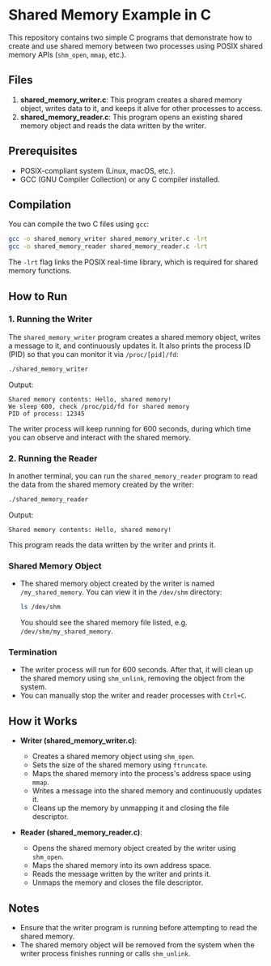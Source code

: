 # Shared Memory Example in C

This repository contains two simple C programs that demonstrate how to create and use shared memory between two processes using POSIX shared memory APIs (`shm_open`, `mmap`, etc.).

## Files
1. **shared_memory_writer.c**: This program creates a shared memory object, writes data to it, and keeps it alive for other processes to access.
2. **shared_memory_reader.c**: This program opens an existing shared memory object and reads the data written by the writer.

## Prerequisites

- POSIX-compliant system (Linux, macOS, etc.).
- GCC (GNU Compiler Collection) or any C compiler installed.

## Compilation

You can compile the two C files using `gcc`:

```bash
gcc -o shared_memory_writer shared_memory_writer.c -lrt
gcc -o shared_memory_reader shared_memory_reader.c -lrt
```

The `-lrt` flag links the POSIX real-time library, which is required for shared memory functions.

## How to Run

### 1. Running the Writer
The `shared_memory_writer` program creates a shared memory object, writes a message to it, and continuously updates it. It also prints the process ID (PID) so that you can monitor it via `/proc/[pid]/fd`:

```bash
./shared_memory_writer
```

Output:

```
Shared memory contents: Hello, shared memory!
We sleep 600, check /proc/pid/fd for shared memory 
PID of process: 12345 
```

The writer process will keep running for 600 seconds, during which time you can observe and interact with the shared memory.

### 2. Running the Reader
In another terminal, you can run the `shared_memory_reader` program to read the data from the shared memory created by the writer:

```bash
./shared_memory_reader
```

Output:

```
Shared memory contents: Hello, shared memory!
```

This program reads the data written by the writer and prints it.

### Shared Memory Object
- The shared memory object created by the writer is named `/my_shared_memory`. You can view it in the `/dev/shm` directory:
  
  ```bash
  ls /dev/shm
  ```

  You should see the shared memory file listed, e.g. `/dev/shm/my_shared_memory`.

### Termination
- The writer process will run for 600 seconds. After that, it will clean up the shared memory using `shm_unlink`, removing the object from the system.
- You can manually stop the writer and reader processes with `Ctrl+C`.

## How it Works

- **Writer (shared_memory_writer.c)**:
  - Creates a shared memory object using `shm_open`.
  - Sets the size of the shared memory using `ftruncate`.
  - Maps the shared memory into the process's address space using `mmap`.
  - Writes a message into the shared memory and continuously updates it.
  - Cleans up the memory by unmapping it and closing the file descriptor.

- **Reader (shared_memory_reader.c)**:
  - Opens the shared memory object created by the writer using `shm_open`.
  - Maps the shared memory into its own address space.
  - Reads the message written by the writer and prints it.
  - Unmaps the memory and closes the file descriptor.

## Notes

- Ensure that the writer program is running before attempting to read the shared memory.
- The shared memory object will be removed from the system when the writer process finishes running or calls `shm_unlink`.

